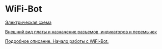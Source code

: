 # WiFi-Bot #

[Электрическая схема](https://bitbucket.org/lartiot/wifi-bot-code/downloads/wifi-car-schematic.pdf)

[Внешний вид платы и назначение разъемов, индикаторов и перемычек](https://bitbucket.org/repo/pkapBE/images/2795471447-2016-05-27_22-01-25.png)

[Подробное описание. Начало работы с WiFi-Bot.](https://bitbucket.org/lartiot/wifi-bot-code/wiki/Home)
